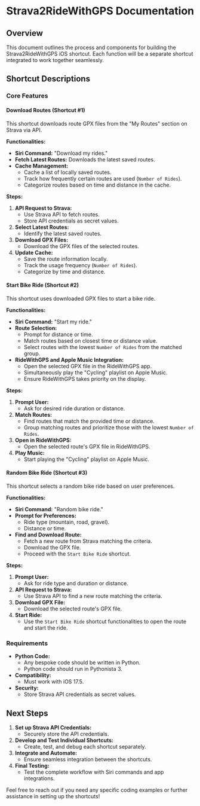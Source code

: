 # Strava2RideWithGPS Documentation

## Overview
This document outlines the process and components for building the Strava2RideWithGPS iOS shortcut. Each function will be a separate shortcut integrated to work together seamlessly. 

## Shortcut Descriptions

### Core Features

#### Download Routes (Shortcut #1)
This shortcut downloads route GPX files from the "My Routes" section on Strava via API.

**Functionalities:**
- **Siri Command:** "Download my rides."
- **Fetch Latest Routes:** Downloads the latest saved routes.
- **Cache Management:**
  - Cache a list of locally saved routes.
  - Track how frequently certain routes are used (`Number of Rides`).
  - Categorize routes based on time and distance in the cache.

**Steps:**
1. **API Request to Strava:**
   - Use Strava API to fetch routes.
   - Store API credentials as secret values.
2. **Select Latest Routes:**
   - Identify the latest saved routes.
3. **Download GPX Files:**
   - Download the GPX files of the selected routes.
4. **Update Cache:**
   - Save the route information locally.
   - Track the usage frequency (`Number of Rides`).
   - Categorize by time and distance.

#### Start Bike Ride (Shortcut #2)
This shortcut uses downloaded GPX files to start a bike ride.

**Functionalities:**
- **Siri Command:** "Start my ride."
- **Route Selection:**
  - Prompt for distance or time.
  - Match routes based on closest time or distance value.
  - Select routes with the lowest `Number of Rides` from the matched group.
- **RideWithGPS and Apple Music Integration:**
  - Open the selected GPX file in the RideWithGPS app.
  - Simultaneously play the "Cycling" playlist on Apple Music.
  - Ensure RideWithGPS takes priority on the display.

**Steps:**
1. **Prompt User:**
   - Ask for desired ride duration or distance.
2. **Match Routes:**
   - Find routes that match the provided time or distance.
   - Group matching routes and prioritize those with the lowest `Number of Rides`.
3. **Open in RideWithGPS:**
   - Open the selected route's GPX file in RideWithGPS.
4. **Play Music:**
   - Start playing the "Cycling" playlist on Apple Music.

#### Random Bike Ride (Shortcut #3)
This shortcut selects a random bike ride based on user preferences.

**Functionalities:**
- **Siri Command:** "Random bike ride."
- **Prompt for Preferences:**
  - Ride type (mountain, road, gravel).
  - Distance or time.
- **Find and Download Route:**
  - Fetch a new route from Strava matching the criteria.
  - Download the GPX file.
  - Proceed with the `Start Bike Ride` shortcut.

**Steps:**
1. **Prompt User:**
   - Ask for ride type and duration or distance.
2. **API Request to Strava:**
   - Use Strava API to find a new route matching the criteria.
3. **Download GPX File:**
   - Download the selected route's GPX file.
4. **Start Ride:**
   - Use the `Start Bike Ride` shortcut functionalities to open the route and start the ride.

### Requirements
- **Python Code:**
  - Any bespoke code should be written in Python.
  - Python code should run in Pythonista 3.
- **Compatibility:**
  - Must work with iOS 17.5.
- **Security:**
  - Store Strava API credentials as secret values.

## Next Steps
1. **Set up Strava API Credentials:**
   - Securely store the API credentials.
2. **Develop and Test Individual Shortcuts:**
   - Create, test, and debug each shortcut separately.
3. **Integrate and Automate:**
   - Ensure seamless integration between the shortcuts.
4. **Final Testing:**
   - Test the complete workflow with Siri commands and app integrations. 

Feel free to reach out if you need any specific coding examples or further assistance in setting up the shortcuts!